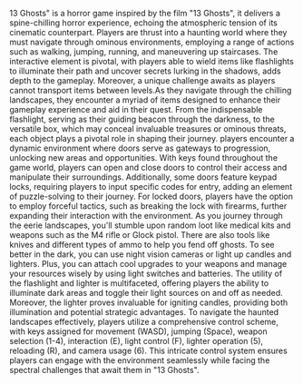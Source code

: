 13 Ghosts" is a horror game inspired by the film "13 Ghosts", it delivers a spine-chilling horror experience, echoing the atmospheric tension of its cinematic counterpart. Players are thrust into a haunting world where they must navigate through ominous environments, employing a range of actions such as walking, jumping, running, and maneuvering up staircases. The interactive element is pivotal, with players able to wield items like flashlights to illuminate their path and uncover secrets lurking in the shadows, adds depth to the gameplay. Moreover, a unique challenge awaits as players cannot transport items between levels.As they navigate through the chilling landscapes, they encounter a myriad of items designed to enhance their gameplay experience and aid in their quest. From the indispensable flashlight, serving as their guiding beacon through the darkness, to the versatile box, which may conceal invaluable treasures or ominous threats, each object plays a pivotal role in shaping their journey. players encounter a dynamic environment where doors serve as gateways to progression, unlocking new areas and opportunities. With keys found throughout the game world, players can open and close doors to control their access and manipulate their surroundings. Additionally, some doors feature keypad locks, requiring players to input specific codes for entry, adding an element of puzzle-solving to their journey. For locked doors, players have the option to employ forceful tactics, such as breaking the lock with firearms, further expanding their interaction with the environment. As you journey through the eerie landscapes, you'll stumble upon random loot like medical kits and weapons such as the M4 rifle or Glock pistol. There are also tools like knives and different types of ammo to help you fend off ghosts. To see better in the dark, you can use night vision cameras or light up candles and lighters. Plus, you can attach cool upgrades to your weapons and manage your resources wisely by using light switches and batteries. The utility of the flashlight and lighter is multifaceted, offering players the ability to illuminate dark areas and toggle their light sources on and off as needed. Moreover, the lighter proves invaluable for igniting candles, providing both illumination and potential strategic advantages. To navigate the haunted landscapes effectively, players utilize a comprehensive control scheme, with keys assigned for movement (WASD), jumping (Space), weapon selection (1-4), interaction (E), light control (F), lighter operation (5), reloading (R), and camera usage (6). This intricate control system ensures players can engage with the environment seamlessly while facing the spectral challenges that await them in "13 Ghosts".
